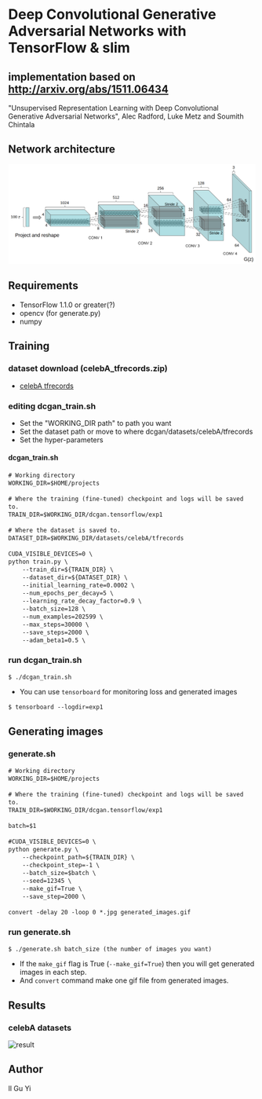 # Deep Convolutional Generative Adversarial Networks with TensorFlow & slim
##  implementation based on http://arxiv.org/abs/1511.06434
  "Unsupervised Representation Learning with
  Deep Convolutional Generative Adversarial Networks",
  Alec Radford, Luke Metz and Soumith Chintala

## Network architecture
![generator](results/dcgan_Generator.png)

## Requirements
* TensorFlow 1.1.0 or greater(?)
* opencv (for generate.py)
* numpy

## Training
### dataset download (celebA_tfrecords.zip)
* [celebA tfrecords](https://www.dropbox.com/s/vd0nuybgvo9uvx0/celebA_tfrecords.zip?dl=1)
    
### editing dcgan_train.sh
* Set the "WORKING_DIR path" to path you want
* Set the dataset path or move to where dcgan/datasets/celebA/tfrecords
* Set the hyper-parameters

#### dcgan_train.sh
```shell
# Working directory
WORKING_DIR=$HOME/projects

# Where the training (fine-tuned) checkpoint and logs will be saved to.
TRAIN_DIR=$WORKING_DIR/dcgan.tensorflow/exp1

# Where the dataset is saved to.
DATASET_DIR=$WORKING_DIR/datasets/celebA/tfrecords

CUDA_VISIBLE_DEVICES=0 \
python train.py \
    --train_dir=${TRAIN_DIR} \
    --dataset_dir=${DATASET_DIR} \
    --initial_learning_rate=0.0002 \
    --num_epochs_per_decay=5 \
    --learning_rate_decay_factor=0.9 \
    --batch_size=128 \
    --num_examples=202599 \
    --max_steps=30000 \
    --save_steps=2000 \
    --adam_beta1=0.5 \
```

### run dcgan_train.sh
```shell
$ ./dcgan_train.sh
```
* You can use `tensorboard` for monitoring loss and generated images
```shell
$ tensorboard --logdir=exp1
```

## Generating images
### generate.sh
```shell
# Working directory
WORKING_DIR=$HOME/projects

# Where the training (fine-tuned) checkpoint and logs will be saved to.
TRAIN_DIR=$WORKING_DIR/dcgan.tensorflow/exp1

batch=$1

#CUDA_VISIBLE_DEVICES=0 \
python generate.py \
    --checkpoint_path=${TRAIN_DIR} \
    --checkpoint_step=-1 \
    --batch_size=$batch \
    --seed=12345 \
    --make_gif=True \
    --save_step=2000 \

convert -delay 20 -loop 0 *.jpg generated_images.gif
```

### run generate.sh
```shell
$ ./generate.sh batch_size (the number of images you want)
```
* If the `make_gif` flag is True (`--make_gif=True`) then you will get generated images in each step.
* And `convert` command make one gif file from generated images.

## Results
### celebA datasets
![result](results/generated_images.gif)

## Author
  Il Gu Yi

